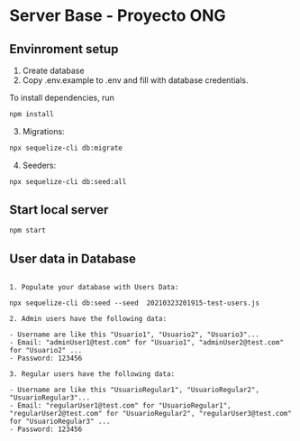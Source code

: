 # Server Base - Proyecto ONG

## Envinroment setup

1. Create database
2. Copy .env.example to .env and fill with database credentials.

To install dependencies, run

```bash
npm install
```

3. Migrations:

```bash
npx sequelize-cli db:migrate
```

4. Seeders:

```bash
npx sequelize-cli db:seed:all
```

## Start local server

```bash
npm start
```

## User data in Database

```

1. Populate your database with Users Data:

npx sequelize-cli db:seed --seed  20210323201915-test-users.js

2. Admin users have the following data:

- Username are like this "Usuario1", "Usuario2", "Usuario3"...
- Email: "adminUser1@test.com" for "Usuario1", "adminUser2@test.com" for "Usuario2" ...
- Password: 123456

3. Regular users have the following data:

- Username are like this "UsuarioRegular1", "UsuarioRegular2", "UsuarioRegular3"...
- Email: "regularUser1@test.com" for "UsuarioRegular1", "regularUser2@test.com" for "UsuarioRegular2", "regularUser3@test.com" for "UsuarioRegular3" ...
- Password: 123456

```